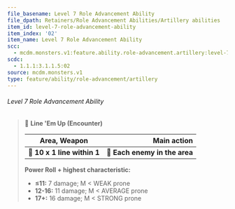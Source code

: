 ```yaml
---
file_basename: Level 7 Role Advancement Ability
file_dpath: Retainers/Role Advancement Abilities/Artillery abilities
item_id: level-7-role-advancement-ability
item_index: '02'
item_name: Level 7 Role Advancement Ability
scc:
  - mcdm.monsters.v1:feature.ability.role-advancement.artillery:level-7-role-advancement-ability
scdc:
  - 1.1.1:3.1.1.5:02
source: mcdm.monsters.v1
type: feature/ability/role-advancement/artillery
---
```


###### Level 7 Role Advancement Ability

> 🔳 **Line 'Em Up (Encounter)**
>
> | **Area, Weapon**            |               **Main action** |
> | --------------------------- | ----------------------------: |
> | **📏 10 x 1 line within 1** | **🎯 Each enemy in the area** |
>
> **Power Roll + highest characteristic:**
>
> - **≤11:** 7 damage; M < WEAK prone
> - **12-16:** 11 damage; M < AVERAGE prone
> - **17+:** 16 damage; M < STRONG prone
